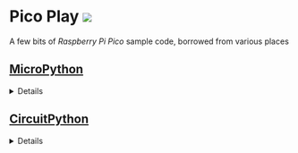 # Pico Play ![](images/GraphML.icon.png)
A few bits of _Raspberry Pi Pico_ sample code, borrowed from various places

## [MicroPython](https://micropython.org/)
<details>

* **Note:**
  * _MicroPython_ does not support USB HID
  * use _CircuitPython_ if you need to emulate a USB device

* [blink-irq.py](micro-python/blink-irq.py)
  * blink LED in PIO
  * PIO raises interrupt
  * interrupt is handled in a lambda
* [blink-pio.py](micro-python/blink-pio.py)
  * blink LED in PIO
* [blink-timer.py](micro-python/blink-timer.py)
  * blink (aka `toggle`) LED on a timer
* [blink-toggle.py](micro-python/blink-toggle.py)
  * toggle LED in a loop
* [hello.py](micro-python/hello.py)
  * canonical _Hello, world!_
* [os.py](micro-python/os.py)
  * output name of operating system
* [pin-irq.py](micro-python/pin-irq.py)
  * TODO  test
* [pio-irq.py](micro-python/pio-irq.py)
  * PIO raises interrupt
  * interrupt is handled in a lambda
  * print interrupt flags
* [pio-pwm.py](micro-python/pio-pwm.py)
  * use PIO to implement PWM
  * fade LED using PWM
* [pwm.py](micro-python/pwm.py)
  * implement PWM in software
  * fade LED using PWM
* [sys.py](micro-python/sys.py)
  * output various system information
* [temp.py](micro-python/temp.py)
  * print CPU temp in degrees C
  * reads analog pin
* [term-usb.py](micro-python/term-usb.py)
  * read characters from (USB) serial terminal
* [term-usb-temp.py](micro-python/term-usb-temp.py)
  * read characters from (USB) serial terminal
  * sends data (inc temp) to (USB) serial terminal
* [term-usb-temp-client.py](micro-python/term-usb-temp-client.py)
  * _Linux_ shell script to monitor (USB) serial terminal
  * companion program to Pico code above

</details>

## [CircuitPython](https://circuitpython.org/)
<details>

* **Note:**
  * _CircuitPython_ does not support interrupts by design
  * polling will probably be fast enough
  * will probably have to debounce inputs

* [blink-toggle.py](circuit-python/blink-toggle.py)
  * toggle LED in a loop
* [hello.py](circuit-python/hello.py)
  * canonical _Hello, world!_
* [hid-keyboard.py](circuit-python/hid-keyboard.py)
  * emulates USB keyboard
  * inserts character into active window - BEWARE!
  * should really be interrupt driven
* [hid-mouse.py](circuit-python/hid-mouse.py)
  * emulates USB mouse
  * moves mouse cursor
  * should really be interrupt driven
* [hid-usb.py](circuit-python/hid-usb.py)
  * lists available USB device emulations
* [list-pins.py](circuit-python/list-pins.py)
  * list pin designations on connected board
* [os.py](circuit-python/os.py)
  * output name of operating system
* [sys.py](circuit-python/sys.py)
  * output various system information
* [temp.py](circuit-python/temp.py)
  * print CPU temp in degrees C+F
  * directly reads CPU 'temperature'

</details>
